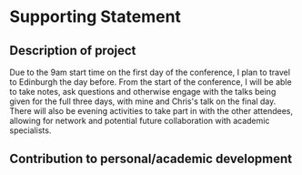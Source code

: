# Supporting Statement
## Description of project
Due to the 9am start time on the first day of the conference, I plan to travel to Edinburgh the day before. From the start of the conference, I will be able to take notes, ask questions and otherwise engage with the talks being given for the full three days, with mine and Chris's talk on the final day. There will also be evening activities to take part in with the other attendees, allowing for network and potential future collaboration with academic specialists. 

## Contribution to personal/academic development
